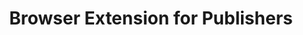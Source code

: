 ---
# Github project slug used to link to the project page
slug: browser-webextension-publisher
title: Browser Extension for Publishers
# image used for the project overview (see assets/img folder)
img: header_800_Performance_Ads_2.jpg
# text for HTML alt tag
alt: Browser Extension for Publishers
# description used for the project overview
description: The Browser Extension for Publishers, available for Chrome and Firefox, provides handy functionality to pull statistics, create partnerships and grab creative codes via the browser.
# published: the project is only shown on the project overview page if set to true
published: true
# position: used for sorting the projects on the overview page 
position: 2

---